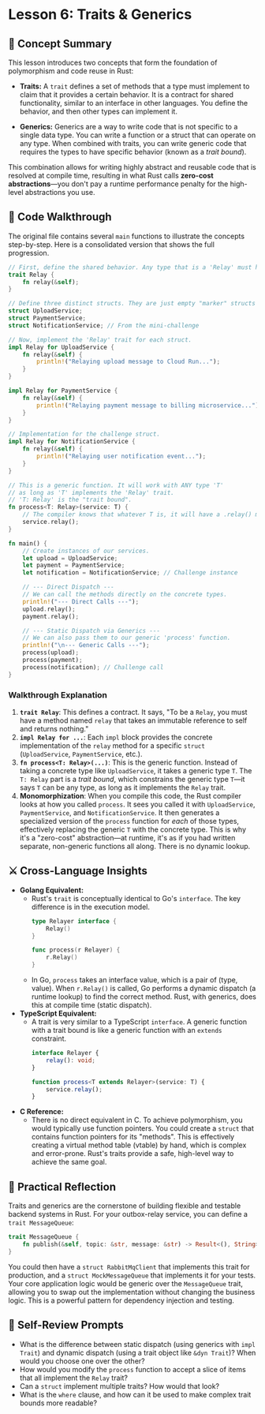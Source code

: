 # Lesson 6: Traits & Generics

## 🧠 Concept Summary
This lesson introduces two concepts that form the foundation of polymorphism and code reuse in Rust:

-   **Traits:** A `trait` defines a set of methods that a type must implement to claim that it provides a certain behavior. It is a contract for shared functionality, similar to an interface in other languages. You define the behavior, and then other types can implement it.

-   **Generics:** Generics are a way to write code that is not specific to a single data type. You can write a function or a struct that can operate on any type. When combined with traits, you can write generic code that requires the types to have specific behavior (known as a *trait bound*).

This combination allows for writing highly abstract and reusable code that is resolved at compile time, resulting in what Rust calls **zero-cost abstractions**—you don't pay a runtime performance penalty for the high-level abstractions you use.

## 🧩 Code Walkthrough
The original file contains several `main` functions to illustrate the concepts step-by-step. Here is a consolidated version that shows the full progression.

```rust
// First, define the shared behavior. Any type that is a 'Relay' must have a 'relay' method.
trait Relay {
    fn relay(&self);
}

// Define three distinct structs. They are just empty "marker" structs for this example.
struct UploadService;
struct PaymentService;
struct NotificationService; // From the mini-challenge

// Now, implement the 'Relay' trait for each struct.
impl Relay for UploadService {
    fn relay(&self) {
        println!("Relaying upload message to Cloud Run...");
    }
}

impl Relay for PaymentService {
    fn relay(&self) {
        println!("Relaying payment message to billing microservice...");
    }
}

// Implementation for the challenge struct.
impl Relay for NotificationService {
    fn relay(&self) {
        println!("Relaying user notification event...");
    }
}

// This is a generic function. It will work with ANY type 'T'
// as long as 'T' implements the 'Relay' trait.
// 'T: Relay' is the "trait bound".
fn process<T: Relay>(service: T) {
    // The compiler knows that whatever T is, it will have a .relay() method.
    service.relay();
}

fn main() {
    // Create instances of our services.
    let upload = UploadService;
    let payment = PaymentService;
    let notification = NotificationService; // Challenge instance

    // --- Direct Dispatch ---
    // We can call the methods directly on the concrete types.
    println!("--- Direct Calls ---");
    upload.relay();
    payment.relay();

    // --- Static Dispatch via Generics ---
    // We can also pass them to our generic 'process' function.
    println!("\n--- Generic Calls ---");
    process(upload);
    process(payment);
    process(notification); // Challenge call
}

```

### Walkthrough Explanation
1.  **`trait Relay`**: This defines a contract. It says, "To be a `Relay`, you must have a method named `relay` that takes an immutable reference to self and returns nothing."
2.  **`impl Relay for ...`**: Each `impl` block provides the concrete implementation of the `relay` method for a specific `struct` (`UploadService`, `PaymentService`, etc.).
3.  **`fn process<T: Relay>(...)`**: This is the generic function. Instead of taking a concrete type like `UploadService`, it takes a generic type `T`. The `T: Relay` part is a *trait bound*, which constrains the generic type `T`—it says `T` can be any type, as long as it implements the `Relay` trait.
4.  **Monomorphization**: When you compile this code, the Rust compiler looks at how you called `process`. It sees you called it with `UploadService`, `PaymentService`, and `NotificationService`. It then generates a specialized version of the `process` function for *each* of those types, effectively replacing the generic `T` with the concrete type. This is why it's a "zero-cost" abstraction—at runtime, it's as if you had written separate, non-generic functions all along. There is no dynamic lookup.

## ⚔️ Cross-Language Insights
-   **Golang Equivalent:**
    -   Rust's `trait` is conceptually identical to Go's `interface`. The key difference is in the execution model.
        ```go
        type Relayer interface {
            Relay()
        }

        func process(r Relayer) {
            r.Relay()
        }
        ```
    -   In Go, `process` takes an interface value, which is a pair of (type, value). When `r.Relay()` is called, Go performs a dynamic dispatch (a runtime lookup) to find the correct method. Rust, with generics, does this at compile time (static dispatch).
-   **TypeScript Equivalent:**
    -   A trait is very similar to a TypeScript `interface`. A generic function with a trait bound is like a generic function with an `extends` constraint.
        ```typescript
        interface Relayer {
            relay(): void;
        }

        function process<T extends Relayer>(service: T) {
            service.relay();
        }
        ```
-   **C Reference:**
    -   There is no direct equivalent in C. To achieve polymorphism, you would typically use function pointers. You could create a `struct` that contains function pointers for its "methods". This is effectively creating a virtual method table (vtable) by hand, which is complex and error-prone. Rust's traits provide a safe, high-level way to achieve the same goal.

## 🚀 Practical Reflection
Traits and generics are the cornerstone of building flexible and testable backend systems in Rust. For your outbox-relay service, you can define a `trait MessageQueue`:

```rust
trait MessageQueue {
    fn publish(&self, topic: &str, message: &str) -> Result<(), String>;
}
```

You could then have a `struct RabbitMqClient` that implements this trait for production, and a `struct MockMessageQueue` that implements it for your tests. Your core application logic would be generic over the `MessageQueue` trait, allowing you to swap out the implementation without changing the business logic. This is a powerful pattern for dependency injection and testing.

## 🧩 Self-Review Prompts
-   What is the difference between static dispatch (using generics with `impl Trait`) and dynamic dispatch (using a trait object like `&dyn Trait`)? When would you choose one over the other?
-   How would you modify the `process` function to accept a slice of items that all implement the `Relay` trait?
-   Can a `struct` implement multiple traits? How would that look?
-   What is the `where` clause, and how can it be used to make complex trait bounds more readable?

```